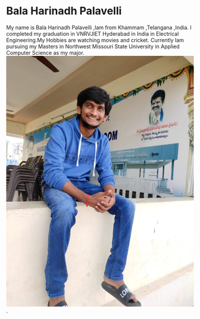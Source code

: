 # Bala Harinadh Palavelli
 My name is Bala Harinadh Palavelli ,Iam from Khammam ,Telangana ,India. I completed my graduation in VNRVJIET Hyderabad in India in Electrical Engineering.My Hobbies are watching movies and cricket. Currently Iam pursuing my Masters in Northwest Missouri State University in Applied Computer Science as my major.
  ![Bala](balah.jpg).
